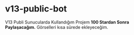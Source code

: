 # v13-public-bot
V13 Publi Sunucularda Kullandığım Projem
**100 Stardan Sonra Paylaşacağım.**
Görselleri kısa sürede ekleyeceğim.
